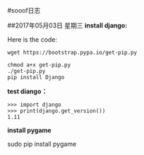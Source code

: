 #sooof日志

##2017年05月03日 星期三
**install django:**

Here is the code:

```
wget https://bootstrap.pypa.io/get-pip.py

chmod a+x get-pip.py
./get-pip.py
pip install Django 
```
**test diango：**

```
>>> import django
>>> print(django.get_version())
1.11
```

**install pygame**

sudo pip install pygame
